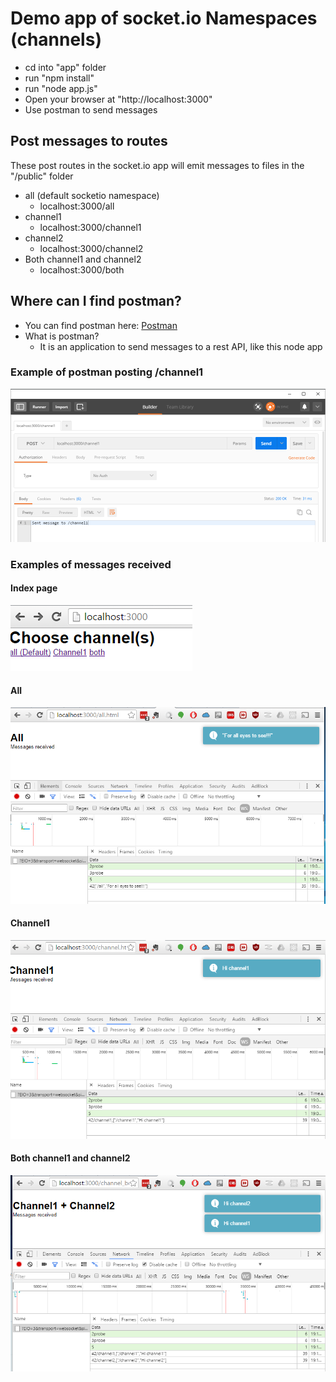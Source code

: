 # Demo app of socket.io Namespaces (channels)

  - cd into "app" folder
  - run "npm install"
  - run "node app.js"
  - Open your browser at "http://localhost:3000"
  - Use postman to send messages

## Post messages to routes
These post routes in the socket.io app will emit messages to files in the "/public" folder
  - all (default socketio namespace)
    - localhost:3000/all
  -  channel1
     - localhost:3000/channel1
  -  channel2
     - localhost:3000/channel2
  - Both channel1 and channel2
    - localhost:3000/both

## Where can I find postman?
  - You can find postman here: [Postman](https://www.getpostman.com/)
  - What is postman?
    - It is an application to send messages to a rest API, like this node app

### Example of postman posting  /channel1
![Postman image](/images/postman.png)

### Examples of messages received

#### Index page
![index page](/images/choose.png)

#### All
![all page](/images/all.PNG)

#### Channel1
![channel1 page](/images/channel1.PNG)

#### Both channel1 and channel2
![both channels](/images/both.PNG)
